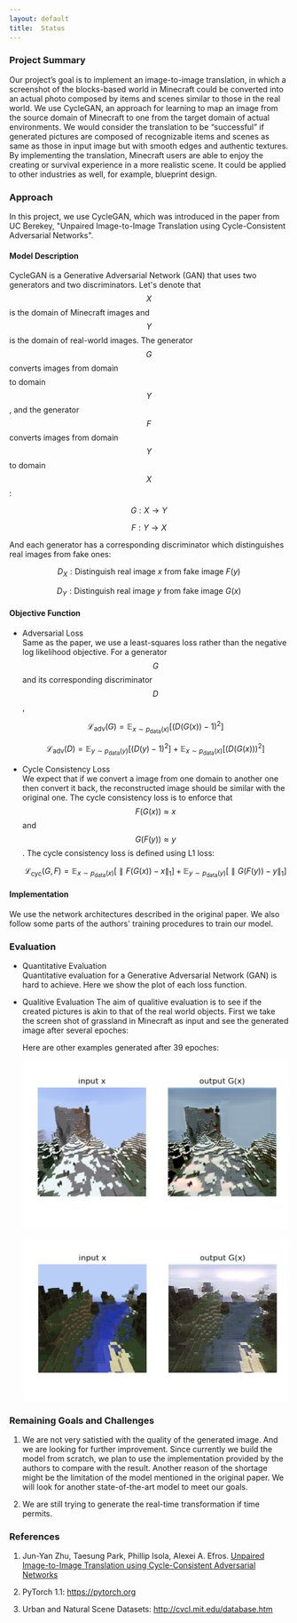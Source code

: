 ```yaml
---
layout: default
title:  Status
---
```


### Project Summary
Our project’s goal is to implement an image-to-image translation, in which a screenshot of the blocks-based world in Minecraft could be converted into an actual photo composed by items and scenes similar to those in the real world. We use CycleGAN, an approach for learning to map an image from the source domain of Minecraft to one from the target domain of actual environments. We would consider the translation to be “successful” if generated pictures are composed of recognizable items and scenes as same as those in input image but with smooth edges and authentic textures. By implementing the translation, Minecraft users are able to enjoy the creating or survival experience in a more realistic scene. It could be applied to other industries as well, for example, blueprint design.

### Approach
In this project, we use CycleGAN, which was introduced in the paper from UC Berekey, "Unpaired Image-to-Image Translation using Cycle-Consistent Adversarial Networks". 

#### Model Description
CycleGAN is a Generative Adversarial Network (GAN) that uses two generators and two discriminators. Let's denote that $$X$$ is the domain of Minecraft images and $$Y$$ is the domain of real-world images. The generator $$G$$ converts images from domain $$$$ to domain $$Y$$, and the generator $$F$$ converts images from domain $$Y$$ to domain $$X$$: 

$$G: X \to Y$$

$$F: Y \to X$$

And each generator has a corresponding discriminator which distinguishes real images from fake ones: 

$$D_X: \text{Distinguish real image } x \text{ from fake image } F(y)$$

$$D_Y: \text{Distinguish real image } y \text{ from fake image } G(x)$$


#### Objective Function
* Adversarial Loss  
  Same as the paper, we use a least-squares loss rather than the negative log likelihood objective. For a generator $$G$$ and its corresponding discriminator $$D$$,  
  
  $$\mathcal{L}_{\text{adv}}(G) = \mathbb{E}_{x\sim p_{\text{data}}(x)}[(D(G(x))-1)^2]$$  
  
  $$\mathcal{L}_{\text{adv}}(D) = \mathbb{E}_{y\sim p_{\text{data}}(y)}[(D(y)-1)^2] + \mathbb{E}_{x\sim p_{\text{data}}(x)}[(D(G(x)))^2]$$  
 
* Cycle Consistency Loss  
  We expect that if we convert a image from one domain to another one then convert it back, the reconstructed image should be similar with the original one. The cycle consistency loss is to enforce that $$F(G(x)) \approx x$$ and $$G(F(y)) \approx y$$. The cycle consistency loss is defined using L1 loss:  
  
  $$\mathcal{L}_{\text{cyc}}(G, F) = \mathbb{E}_{x\sim p_{\text{data}}(x)}[\parallel F(G(x))-x \parallel_1] + \mathbb{E}_{y\sim p_{\text{data}}(y)}[\parallel G(F(y))-y \parallel_1]$$


#### Implementation
We use the network architectures described in the original paper. We also follow some parts of the authors' training procedures to train our model.
  
### Evaluation
* Quantitative Evaluation  
  Quantitative evaluation for a Generative Adversarial Network (GAN) is hard to achieve. Here we show the plot of each loss function.

* Qualitive Evaluation
  The aim of qualitive evaluation is to see if the created pictures is akin to that of the real world objects. First we take the screen shot of grassland in Minecraft as input and see the generated image after several epoches:
  
  
  
  
  Here are other examples generated after 39 epoches:
  
  ![test1](img/test1.png)
  
  ![test2](img/test2.png)

### Remaining Goals and Challenges
1. We are not very satistied with the quality of the generated image. And we are looking for further improvement. Since currently we build the model from scratch, we plan to use the implementation provided by the authors to compare with the result. Another reason of the shortage might be the limitation of the model mentioned in the original paper. We will look for another state-of-the-art model to meet our goals.

2. We are still trying to generate the real-time transformation if time permits.

### References
1. Jun-Yan Zhu, Taesung Park, Phillip Isola, Alexei A. Efros.  [Unpaired Image-to-Image Translation using Cycle-Consistent Adversarial Networks](https://arxiv.org/pdf/1703.10593.pdf)

2. PyTorch 1.1: <https://pytorch.org>

3. Urban and Natural Scene Datasets: <http://cvcl.mit.edu/database.htm>
